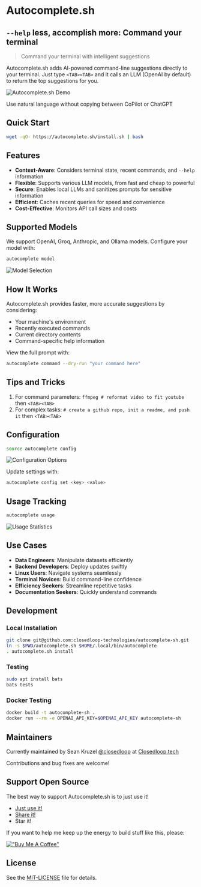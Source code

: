 Autocomplete.sh
========================================================

## `--help` less, accomplish more: Command your terminal

> Command your terminal with intelligent suggestions

Autocomplete.sh adds AI-powered command-line suggestions directly to your terminal. Just type `<TAB><TAB>` and it calls an LLM (OpenAI by default) to return the top suggestions for you.

![Autocomplete.sh Demo](https://github.com/user-attachments/assets/6f2a8f81-49b7-46e9-8005-c8a9dd3fc033)

Use natural language without copying between CoPilot or ChatGPT

## Quick Start

```bash
wget -qO- https://autocomplete.sh/install.sh | bash
```

## Features

- **Context-Aware**: Considers terminal state, recent commands, and `--help` information
- **Flexible**: Supports various LLM models, from fast and cheap to powerful
- **Secure**: Enables local LLMs and sanitizes prompts for sensitive information
- **Efficient**: Caches recent queries for speed and convenience
- **Cost-Effective**: Monitors API call sizes and costs

## Supported Models

We support OpenAI, Groq, Anthropic, and Ollama models. Configure your model with:

```bash
autocomplete model
```

![Model Selection](https://github.com/user-attachments/assets/6206963f-81c2-4d68-b054-6ec88969ba0c)

## How It Works

Autocomplete.sh provides faster, more accurate suggestions by considering:

- Your machine's environment
- Recently executed commands
- Current directory contents
- Command-specific help information

View the full prompt with:

```bash
autocomplete command --dry-run "your command here"
```

## Tips and Tricks

1. For command parameters: `ffmpeg # reformat video to fit youtube` then `<TAB><TAB>`
2. For complex tasks: `# create a github repo, init a readme, and push it` then `<TAB><TAB>`

## Configuration

```bash
source autocomplete config
```

![Configuration Options](https://github.com/user-attachments/assets/61578f27-594f-4bc4-ba86-c5f99a41e8a9)

Update settings with:

```bash
autocomplete config set <key> <value>
```

## Usage Tracking

```bash
autocomplete usage
```

![Usage Statistics](https://github.com/user-attachments/assets/0fc611b9-fb4c-4f68-bf01-8e6ecdcf7410)

## Use Cases

- **Data Engineers**: Manipulate datasets efficiently
- **Backend Developers**: Deploy updates swiftly
- **Linux Users**: Navigate systems seamlessly
- **Terminal Novices**: Build command-line confidence
- **Efficiency Seekers**: Streamline repetitive tasks
- **Documentation Seekers**: Quickly understand commands

## Development

### Local Installation

```bash
git clone git@github.com:closedloop-technologies/autocomplete-sh.git
ln -s $PWD/autocomplete.sh $HOME/.local/bin/autocomplete
. autocomplete.sh install
```

### Testing

```bash
sudo apt install bats
bats tests
```

### Docker Testing

```bash
docker build -t autocomplete-sh .
docker run --rm -e OPENAI_API_KEY=$OPENAI_API_KEY autocomplete-sh
```

## Maintainers

Currently maintained by Sean Kruzel [@closedloop](https://github.com/closedloop) at [Closedloop.tech](https://Closedloop.tech)

Contributions and bug fixes are welcome!

## Support Open Source

The best way to support Autocomplete.sh is to just use it!

* [Just use it!](https://github.com/closedloop-technologies/autocomplete-sh?tab=readme-ov-file#quick-start)
* [Share it!](https://x.com/intent/post?text=I+love+autocomplete.sh%21++I+just+press+%3CTAB%3E%3CTAB%3E+to+just+build+quickly+%40JustBuild_ai)
* Star it!

If you want to help me keep up the energy to build stuff like this, please:

[!["Buy Me A Coffee"](https://www.buymeacoffee.com/assets/img/custom_images/orange_img.png)](https://www.buymeacoffee.com/skruzel)

## License

See the [MIT-LICENSE](./LICENSE) file for details.
